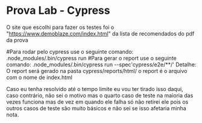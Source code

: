 # Prova Lab - Cypress
O site que escolhi para fazer os testes foi o "https://www.demoblaze.com/index.html" da lista de recomendados do pdf da prova

#Para rodar pelo cypress use o seguinte comando:
.node_modules/.bin/cypress run
#Para gerar o report use o seguinte comando:
.node_modules/.bin/cypress run --spec'cypress/e2e/**/'
Detalhe: O report será gerado na pasta cypress/reports/html/ o report é o arquivo com o nome de index.html


Caso eu tenha resolvido até o tempo limite eu vou ter tirado isso daqui, caso contrário, não sei o motivo mas o quarto caso de teste na maioria das vezes funciona mas de vez em quando ele falha
só não retirei ele pois os outros casos de teste são muito básicos e não sei se isso afetaria minha nota.
